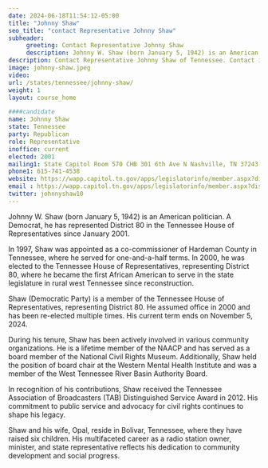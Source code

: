 ```yaml
---
date: 2024-06-18T11:54:12-05:00
title: "Johnny Shaw"
seo_title: "contact Representative Johnny Shaw"
subheader:
     greeting: Contact Representative Johnny Shaw
     description: Johnny W. Shaw (born January 5, 1942) is an American politician. A Democrat, he has represented District 80 in the Tennessee House of Representatives since January 2001.
description: Contact Representative Johnny Shaw of Tennessee. Contact information for Johnny Shaw includes email address, phone number, and mailing address.
image: johnny-shaw.jpeg
video:
url: /states/tennessee/johnny-shaw/
weight: 1
layout: course_home

####candidate
name: Johnny Shaw
state: Tennessee
party: Republican
role: Representative
inoffice: current
elected: 2001
mailing1: State Capitol Room 570 CHB 301 6th Ave N Nashville, TN 37243
phone1: 615-741-4538
website: https://wapp.capitol.tn.gov/apps/legislatorinfo/member.aspx?district=H80/
email : https://wapp.capitol.tn.gov/apps/legislatorinfo/member.aspx?district=H80/
twitter: johnnyshaw10
---
```

Johnny W. Shaw (born January 5, 1942) is an American politician. A Democrat, he has represented District 80 in the Tennessee House of Representatives since January 2001.

In 1997, Shaw was appointed as a co-commissioner of Hardeman County in Tennessee, where he served for one-and-a-half terms. In 2000, he was elected to the Tennessee House of Representatives, representing District 80, where he became the first African American to serve in the state legislature in rural west Tennessee since reconstruction.

Shaw (Democratic Party) is a member of the Tennessee House of Representatives, representing District 80. He assumed office in 2000 and has been re-elected multiple times. His current term ends on November 5, 2024.

During his tenure, Shaw has been actively involved in various community organizations. He is a lifetime member of the NAACP and has served as a board member of the National Civil Rights Museum. Additionally, Shaw held the position of board chair at the Western Mental Health Institute and was a member of the West Tennessee River Basin Authority Board.

In recognition of his contributions, Shaw received the Tennessee Association of Broadcasters (TAB) Distinguished Service Award in 2012. His commitment to public service and advocacy for civil rights continues to shape his legacy.

Shaw and his wife, Opal, reside in Bolivar, Tennessee, where they have raised six children. His multifaceted career as a radio station owner, minister, and state representative reflects his dedication to community development and social progress.
